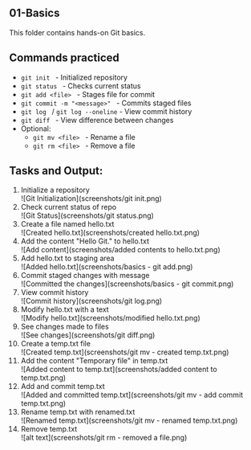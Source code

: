 ## 01-Basics

This folder contains hands-on Git basics.

## Commands practiced

- `git init ` - Initialized repository
- `git status ` - Checks current status
- `git add <file> ` - Stages file for commit
- `git commit -m "<message>" ` - Commits staged files
- `git log ` / `git log --oneline` - View commit history
- `git diff ` - View difference between changes
- Optional:
    - `git mv <file> ` - Rename a file
    - `git rm <file> ` - Remove a file

## Tasks and Output:

<ol>
<li> Initialize a repository </li>
![Git Initialization](screenshots/git init.png)

<br>

<li> Check current status of repo </li>
![Git Status](screenshots/git status.png)

<br>

<li> Create a file named hello.txt </li>
![Created hello.txt](screenshots/created hello.txt.png)

<br>

<li> Add the content "Hello Git." to hello.txt </li>
![Add content](screenshots/added contents to hello.txt.png)

<br>

<li> Add hello.txt to staging area </li>
![Added hello.txt](screenshots/basics - git add.png)

<br>

<li> Commit staged changes with message </li>
![Committed the changes](screenshots/basics - git commit.png)

<br>

<li> View commit history </li>
![Commit history](screenshots/git log.png)

<br>

<li> Modify hello.txt with a text </li>
![Modify hello.txt](screenshots/modified hello.txt.png)

<br>

<li> See changes made to files </li>
![See changes](screenshots/git diff.png)

<br>

<li> Create a temp.txt file </li>
![Created temp.txt](screenshots/git mv - created temp.txt.png)

<br>

<li> Add the content "Temporary file" in temp.txt </li>
![Added content to temp.txt](screenshots/added content to temp.txt.png)

<br>

<li> Add and commit temp.txt </li>
![Added and committed temp.txt](screenshots/git mv - add commit temp.txt.png)

<br>

<li> Rename temp.txt with renamed.txt </li>
![Renamed temp.txt](screenshots/git mv - renamed temp.txt.png)

<br>

<li> Remove temp.txt </li>
![alt text](screenshots/git rm - removed a file.png)

<br>

</ol>